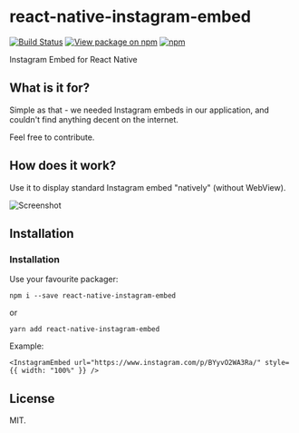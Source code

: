 # react-native-instagram-embed
[![Build Status](https://travis-ci.org/GaborWnuk/react-native-instagram-embed.svg?branch=master)](https://travis-ci.org/GaborWnuk/react-native-instagram-embed) [![View package on npm](https://img.shields.io/npm/v/react-native-instagram-embed.svg?maxAge=2592000&style=flat-square)](https://www.npmjs.com/package/react-native-instagram-embed) [![npm](https://img.shields.io/npm/dm/react-native-instagram-embed.svg?maxAge=2592000&style=flat-square)](https://www.npmjs.com/package/react-native-instagram-embed)

Instagram Embed for React Native

## What is it for?
Simple as that - we needed Instagram embeds in our application, and couldn't find anything decent on the internet.

Feel free to contribute.

## How does it work?

Use it to display standard Instagram embed "natively" (without WebView).

![Screenshot](https://travis-ci.org/GaborWnuk/react-native-instagram-embed.svg?branch=master)

## Installation

### Installation

Use your favourite packager:

```
npm i --save react-native-instagram-embed
```

or

```
yarn add react-native-instagram-embed
```

Example:

```
<InstagramEmbed url="https://www.instagram.com/p/BYyvO2WA3Ra/" style={{ width: "100%" }} />
```

## License
MIT.
